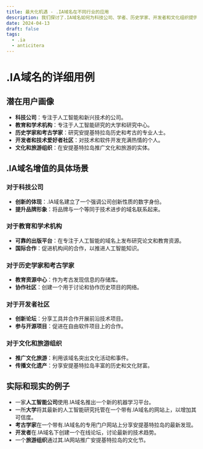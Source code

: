 ```yaml
---
title: 最大化机遇 - .IA域名在不同行业的应用
description: 我们探讨了.IA域名如何为科技公司、学者、历史学家、开发者和文化组织提供创新的、具体的解决方案。
date: 2024-04-13
draft: false
tags:
  - .ia
  - anticitera
---
```


# .IA域名的详细用例


## 潜在用户画像

- **科技公司**：专注于人工智能和新兴技术的公司。
- **教育和学术机构**：专注于人工智能研究的大学和研究中心。
- **历史学家和考古学家**：研究安提基特拉岛历史和考古的专业人士。
- **开发者和技术爱好者社区**：对技术和软件开发充满热情的个人。
- **文化和旅游组织**：在安提基特拉岛推广文化和旅游的实体。

## .IA域名增值的具体场景

### 对于科技公司

- **创新的体现**：.IA域名建立了一个强调公司创新性质的数字身份。
- **提升品牌形象**：将品牌与一个等同于技术进步的域名联系起来。

### 对于教育和学术机构

- **可靠的出版平台**：在专注于人工智能的域名上发布研究论文和教育资源。
- **国际合作**：促进机构间的合作，以推进人工智能知识。

### 对于历史学家和考古学家

- **教育资源中心**：作为考古发现信息的存储库。
- **协作社区**：创建一个用于讨论和协作历史项目的网络。

### 对于开发者社区

- **创新论坛**：分享工具并合作开展前沿技术项目。
- **参与开源项目**：促进在自由软件项目上的合作。

### 对于文化和旅游组织

- **推广文化旅游**：利用该域名突出文化活动和事件。
- **传播文化遗产**：分享安提基特拉岛丰富的历史和文化财富。

## 实际和现实的例子

- 一家**人工智能公司**使用.IA域名推出一个新的机器学习平台。
- 一所**大学**将其最新的人工智能研究托管在一个带有.IA域名的网站上，以增加其可信度。
- **考古学家**在一个带有.IA域名的专用门户网站上分享安提基特拉岛的最新发现。
- **开发者**在.IA域名下创建一个在线论坛，讨论最新的技术趋势。
- 一个**旅游组织**通过其.IA网站推广安提基特拉岛的文化节。